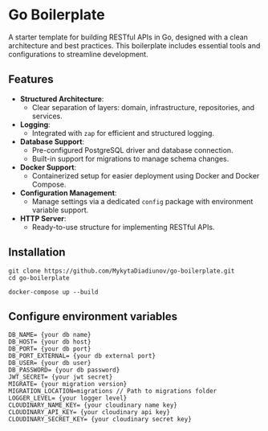 # Go Boilerplate

A starter template for building RESTful APIs in Go, designed with a clean architecture and best practices. This boilerplate includes essential tools and configurations to streamline development.

## Features

- **Structured Architecture**:
  - Clear separation of layers: domain, infrastructure, repositories, and services.
- **Logging**:
  - Integrated with `zap` for efficient and structured logging.
- **Database Support**:
  - Pre-configured PostgreSQL driver and database connection.
  - Built-in support for migrations to manage schema changes.
- **Docker Support**:
  - Containerized setup for easier deployment using Docker and Docker Compose.
- **Configuration Management**:
  - Manage settings via a dedicated `config` package with environment variable support.
- **HTTP Server**:
  - Ready-to-use structure for implementing RESTful APIs.

## Installation

```
git clone https://github.com/MykytaDiadiunov/go-boilerplate.git
cd go-boilerplate
```
```
docker-compose up --build
```

## Configure environment variables

```
DB_NAME= {your db name}
DB_HOST= {your db host}
DB_PORT= {your db port}
DB_PORT_EXTERNAL= {your db external port}
DB_USER= {your db user}
DB_PASSWORD= {your db password}
JWT_SECRET= {your jwt secret}
MIGRATE= {your migration version}
MIGRATION_LOCATION=migrations // Path to migrations folder
LOGGER_LEVEL= {your logger level}
CLOUDINARY_NAME_KEY= {your cloudinary name key}
CLOUDINARY_API_KEY= {your cloudinary api key}
CLOUDINARY_SECRET_KEY= {your cloudinary secret key}
```

